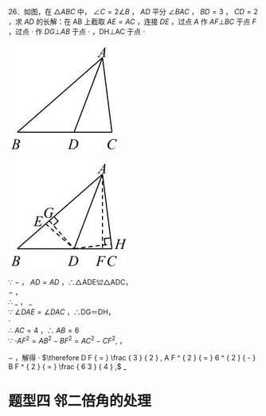 26．如图，在 $\triangle A B C$ 中， $\angle C { = } 2 \angle B$ ， $A D$ 平分 $\angle B A C$ ， $B D { = } 3$ ， $C D = 2$ ，求 $A D$ 的长解：在 AB 上截取 $A E { = } A C$ ，连接 $D E$ ，过点 $A$ 作 $A F \bot B C$ 于点 $F$ ，过点 $\cdot$ 作 $D G \bot A B$ 于点 $\cdot$ ，DH⊥AC 于点 $\cdot$

![](<../../qs_image_DB/专题1-6_二倍角的解题策略：倍半角模型与绝配角（解析版）_/51ec25b57e50b0b29064c536649844b3066a2e065194f2e180a04fd1232d14a6.jpg>)

![](<../../qs_image_DB/专题1-6_二倍角的解题策略：倍半角模型与绝配角（解析版）_/64641ea1476b8953859a81e7b96d8d233be39eb28d33e7b4b2f4877c02793a72.jpg>)

∵ $-$ ， $A D { = } A D$ ，∴△ADE≌△ADC，  
$-$ ，  
∴ $\_$ ， $\_$   
∵ $\angle D A E { = } \angle D A C$ ，∴DG＝DH，  
$\cdot$   
∴ $A C { = } 4$ ，∴ $A B { = } 6$   
∵ $\cdot A F ^ { 2 } { = } A B ^ { 2 } { - } B F ^ { 2 } { = } A C ^ { 2 } { - } C F ^ { 2 } ,$ ，

$-$ ，解得 $\cdot$ $\therefore D F { = } \frac { 3 } { 2 } , A F ^ { 2 } { = } 6 ^ { 2 } { - } B F ^ { 2 } { = } \frac { 6 3 } { 4 } ,$ $\_$

# 题型四 邻二倍角的处理
